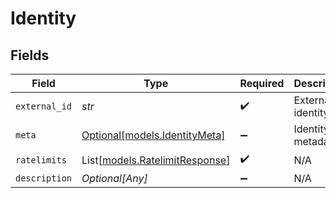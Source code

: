# Identity


## Fields

| Field                                                            | Type                                                             | Required                                                         | Description                                                      |
| ---------------------------------------------------------------- | ---------------------------------------------------------------- | ---------------------------------------------------------------- | ---------------------------------------------------------------- |
| `external_id`                                                    | *str*                                                            | :heavy_check_mark:                                               | External identity ID                                             |
| `meta`                                                           | [Optional[models.IdentityMeta]](../models/identitymeta.md)       | :heavy_minus_sign:                                               | Identity metadata                                                |
| `ratelimits`                                                     | List[[models.RatelimitResponse](../models/ratelimitresponse.md)] | :heavy_check_mark:                                               | N/A                                                              |
| `description`                                                    | *Optional[Any]*                                                  | :heavy_minus_sign:                                               | N/A                                                              |